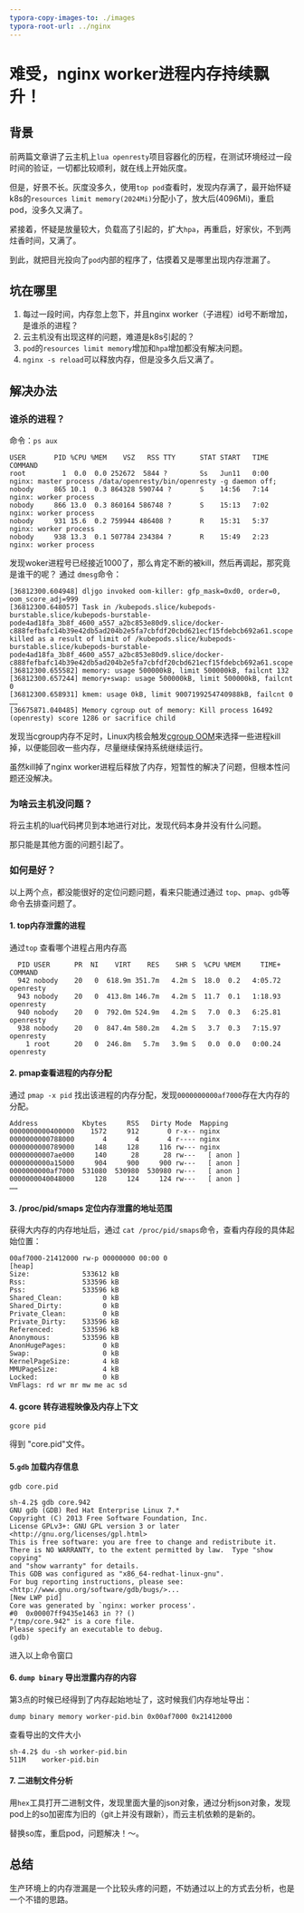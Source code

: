 ```yaml
---
typora-copy-images-to: ./images
typora-root-url: ../nginx
---
```


# 难受，nginx worker进程内存持续飘升！

## 背景

前两篇文章讲了云主机上`lua openresty`项目容器化的历程，在测试环境经过一段时间的验证，一切都比较顺利，就在线上开始灰度。

但是，好景不长。灰度没多久，使用`top pod`查看时，发现内存满了，最开始怀疑k8s的`resources limit memory(2024Mi)`分配小了，放大后(4096Mi)，重启pod，没多久又满了。

紧接着，怀疑是放量较大，负载高了引起的，扩大`hpa`，再重启，好家伙，不到两炷香时间，又满了。 

到此，就把目光投向了`pod`内部的程序了，估摸着又是哪里出现内存泄漏了。



## 坑在哪里

1. 每过一段时间，内存忽上忽下，并且nginx worker（子进程）id号不断增加，是谁杀的进程？
2. 云主机没有出现这样的问题，难道是k8s引起的？
3. `pod`的`resources limit memory`增加和`hpa`增加都没有解决问题。
4. `nginx -s reload`可以释放内存，但是没多久后又满了。



## 解决办法

### 谁杀的进程？

命令：`ps aux`

```shell
USER       PID %CPU %MEM    VSZ   RSS TTY      STAT START   TIME COMMAND
root         1  0.0  0.0 252672  5844 ?        Ss   Jun11   0:00 nginx: master process /data/openresty/bin/openresty -g daemon off;
nobody     865 10.1  0.3 864328 590744 ?       S    14:56   7:14 nginx: worker process
nobody     866 13.0  0.3 860164 586748 ?       S    15:13   7:02 nginx: worker process
nobody     931 15.6  0.2 759944 486408 ?       R    15:31   5:37 nginx: worker process
nobody     938 13.3  0.1 507784 234384 ?       R    15:49   2:23 nginx: worker process
```

发现woker进程号已经接近1000了，那么肯定不断的被kill，然后再调起，那究竟是谁干的呢？ 通过 `dmesg`命令：

```shell
[36812300.604948] dljgo invoked oom-killer: gfp_mask=0xd0, order=0, oom_score_adj=999
[36812300.648057] Task in /kubepods.slice/kubepods-burstable.slice/kubepods-burstable-pode4ad18fa_3b8f_4600_a557_a2bc853e80d9.slice/docker-c888fefbafc14b39e42db5ad204b2e5fa7cbfdf20cbd621ecf15fdebcb692a61.scope killed as a result of limit of /kubepods.slice/kubepods-burstable.slice/kubepods-burstable-pode4ad18fa_3b8f_4600_a557_a2bc853e80d9.slice/docker-c888fefbafc14b39e42db5ad204b2e5fa7cbfdf20cbd621ecf15fdebcb692a61.scope
[36812300.655582] memory: usage 500000kB, limit 500000kB, failcnt 132
[36812300.657244] memory+swap: usage 500000kB, limit 500000kB, failcnt 0
[36812300.658931] kmem: usage 0kB, limit 9007199254740988kB, failcnt 0
……
[36675871.040485] Memory cgroup out of memory: Kill process 16492 (openresty) score 1286 or sacrifice child
```

发现当cgroup内存不足时，Linux内核会触发[cgroup OOM](https://v1-17.docs.kubernetes.io/zh/docs/tasks/configure-pod-container/assign-memory-resource/)来选择一些进程kill掉，以便能回收一些内存，尽量继续保持系统继续运行。

虽然kill掉了nginx worker进程后释放了内存，短暂性的解决了问题，但根本性问题还没解决。



### 为啥云主机没问题？

将云主机的lua代码拷贝到本地进行对比，发现代码本身并没有什么问题。

那只能是其他方面的问题引起了。



### 如何是好？

以上两个点，都没能很好的定位问题问题，看来只能通过通过 `top`、`pmap`、`gdb`等命令去排查问题了。

#### 1. top内存泄露的进程

通过`top` 查看哪个进程占用内存高

```shell
  PID USER      PR  NI    VIRT    RES    SHR S  %CPU %MEM     TIME+ COMMAND                                                                                                                                                               
  942 nobody    20   0  618.9m 351.7m   4.2m S  18.0  0.2   4:05.72 openresty                                                                                                                                                             
  943 nobody    20   0  413.8m 146.7m   4.2m S  11.7  0.1   1:18.93 openresty                                                                                                                                                             
  940 nobody    20   0  792.0m 524.9m   4.2m S   7.0  0.3   6:25.81 openresty                                                                                                                                                             
  938 nobody    20   0  847.4m 580.2m   4.2m S   3.7  0.3   7:15.97 openresty 
    1 root      20   0  246.8m   5.7m   3.9m S   0.0  0.0   0:00.24 openresty                                                                                                                                               
```



#### 2. pmap查看进程的内存分配

通过 `pmap -x pid` 找出该进程的内存分配，发现`0000000000af7000`存在大内存的分配。

```shell
Address           Kbytes     RSS   Dirty Mode  Mapping
0000000000400000    1572     912       0 r-x-- nginx
0000000000788000       4       4       4 r---- nginx
0000000000789000     148     128     116 rw--- nginx
00000000007ae000     140      28      28 rw---   [ anon ]
0000000000a15000     904     900     900 rw---   [ anon ]
0000000000af7000  531080  530980  530980 rw---   [ anon ]
0000000040048000     128     124     124 rw---   [ anon ]
……
```



#### 3. /proc/pid/smaps 定位内存泄露的地址范围

获得大内存的内存地址后，通过 `cat /proc/pid/smaps`命令，查看内存段的具体起始位置：

```shell
00af7000-21412000 rw-p 00000000 00:00 0                                  [heap]
Size:             533612 kB
Rss:              533596 kB
Pss:              533596 kB
Shared_Clean:          0 kB
Shared_Dirty:          0 kB
Private_Clean:         0 kB
Private_Dirty:    533596 kB
Referenced:       533596 kB
Anonymous:        533596 kB
AnonHugePages:         0 kB
Swap:                  0 kB
KernelPageSize:        4 kB
MMUPageSize:           4 kB
Locked:                0 kB
VmFlags: rd wr mr mw me ac sd
```



#### 4. gcore 转存进程映像及内存上下文

```shell
gcore pid
```

得到 "core.pid"文件。



#### 5.`gdb` 加载内存信息

```shell
gdb core.pid

sh-4.2$ gdb core.942
GNU gdb (GDB) Red Hat Enterprise Linux 7.*
Copyright (C) 2013 Free Software Foundation, Inc.
License GPLv3+: GNU GPL version 3 or later <http://gnu.org/licenses/gpl.html>
This is free software: you are free to change and redistribute it.
There is NO WARRANTY, to the extent permitted by law.  Type "show copying"
and "show warranty" for details.
This GDB was configured as "x86_64-redhat-linux-gnu".
For bug reporting instructions, please see:
<http://www.gnu.org/software/gdb/bugs/>...
[New LWP pid]
Core was generated by `nginx: worker process'.
#0  0x00007ff9435e1463 in ?? ()
"/tmp/core.942" is a core file.
Please specify an executable to debug.
(gdb) 
```

进入以上命令窗口



#### 6. `dump binary` 导出泄露内存的内容

第3点的时候已经得到了内存起始地址了，这时候我们内存地址导出：

```shell
dump binary memory worker-pid.bin 0x00af7000 0x21412000
```



查看导出的文件大小

```shell
sh-4.2$ du -sh worker-pid.bin
511M    worker-pid.bin
```



#### 7. 二进制文件分析

用`hex`工具打开二进制文件，发现里面大量的json对象，通过分析json对象，发现pod上的so加密库为旧的（git上并没有跟新），而云主机依赖的是新的。

替换so库，重启pod，问题解决！～。



## 总结

生产环境上的内存泄漏是一个比较头疼的问题，不妨通过以上的方式去分析，也是一个不错的思路。







